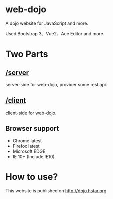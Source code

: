 # web-dojo

A dojo website for JavaScript and more.

Used Bootstrap 3、Vue2、Ace Editor and more.

# Two Parts

## [/server](server)

server-side for web-dojo, provider some rest api.

## [/client](client)

client-side for web-dojo.

## Browser support

- Chrome latest
- Firefox latest
- Microsoft EDGE
- IE 10+ (Include IE10)

# How to use?

This website is published on <a href="http://dojo.hstar.org" target="_blank">http://dojo.hstar.org</a>.
